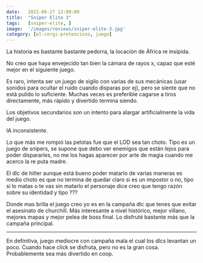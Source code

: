 ```yaml
---
date:   2021-06-27 12:00:00
title:  "Sniper Elite 3"
tags:   [sniper-elite, ]
image:  '/images/reviews/sniper-elite-3.jpg'
category: [el-corgi-pretencioso, juego]
---
```

La historia es bastante bastante pedorra, la locación de África re insípida.

No creo que haya envejecido tan bien la cámara de rayos x, capaz que esté mejor en el siguiente juego.

Es raro, intenta ser un juego de sigilo con varias de sus mecánicas (usar sonidos para ocultar el ruido cuando disparas por ej), pero se siente que no está pulido lo suficiente. Muchas veces es preferible cagarse a tiros directamente, más rápido y divertido termina siendo.

Los objetivos secundarios son un intento para alargar artificialmente la vida del juego.

IA inconsistente.

Lo que más me rompió las pelotas fue que el LOD sea tan choto. Tipo es un juego de snipers, se supone que debo ver enemigos que están lejos para poder dispararles, no me los hagas aparecer por arte de magia cuando me acerco la re puta madre.

El dlc de hitler aunque está bueno poder matarlo de varias maneras es medio choto es que no termina de quedar claro si es un impostor o no, tipo si lo matas o te vas sin matarlo el personaje dice creo que tengo razón sobre su identidad y tipo ???

Donde mas brilla el juego creo yo es en la campaña dlc que tenes que evitar el asesinato de churchill. Más interesante a nivel histórico, mejor villano, mejores mapas y mejor pelea de boss final. Lo disfruté bastante más que la campaña principal.

<hr>

En definitiva, juego mediocre con campaña mala el cual los dlcs levantan un poco. Cuando hace click se disfruta, pero no es la gran cosa. Probablemente sea más divertido en coop.
